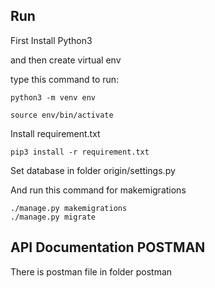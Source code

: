 ## Run

First Install Python3

and then create virtual env

type this command to run:

```Shell
python3 -m venv env
```

```Shell
source env/bin/activate
```

Install requirement.txt

```Shell
pip3 install -r requirement.txt
```

Set database in folder origin/settings.py

And run this command for makemigrations
```Shell
./manage.py makemigrations
./manage.py migrate
```

## API Documentation POSTMAN

There is postman file in folder postman
```
